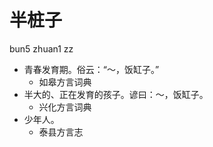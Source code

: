 # 半桩子
bun5 zhuan1 zz
+ 青春发育期。俗云：“～，饭缸子。”
  * 如皋方言词典
+ 半大的、正在发育的孩子。谚曰：～，饭缸子。
  * 兴化方言词典
+ 少年人。
  * 泰县方言志
